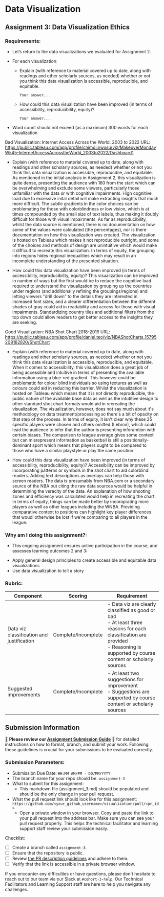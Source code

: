 # Data Visualization

## Assignment 3: Data Visualization Ethics

### Requirements:
- Let’s return to the data visualizations we evaluated for Assignment 2.  
- For each visualization: 
    - Explain (with reference to material covered up to date, along with readings and other scholarly sources, as needed) whether or not you think this data visualization is accessible, reproducible, and equitable. 
        ```
        Your answer...
        ```
    - How could this data visualization have been improved (in terms of accessibility, reproducibility, equity)?  
        ```
        Your answer...
        ```

- Word count should not exceed (as a maximum) 300 words for each visualization. 

Bad Visualization: Internet Access Across the World. 2003 to 2022 
URL: https://public.tableau.com/app/profile/chimdi.nwosu/viz/MakeoverMondayWk45-InternetAccessAcrosstheWorld_2003to2022/Dashboard1

- Explain (with reference to material covered up to date, along with readings and other scholarly sources, as needed) whether or not you think this data visualization is accessible, reproducible, and equitable. 
As mentioned in the initial analysis in Assignment 2, this visualization is quite dense, presenting the audience with 180 from the start which can be overwhelming and exclude some viewers, particularly those unfamiliar with the data or with cognitive impairments. High cognitive load due to excessive inital detail will make extracting insights that much more difficult.
The subtle gradients in the color choices can be problemating for those with colorblindness or low vision, which is at times compounded by the small size of text labels, thus making it doubly difficult for those with visual impairments.
As far as reproducibility, whilst the data source is mentioned, there is no documentation on how some of the values were calculated (the percentages), nor is there documentation on how this visualization was created. The visualization is hosted on Tableau which makes it not reproducible outright, and some of the choices and methods of design are unintuitive which would make it difficult to recreate this visualization.
In terms of equity, the grouping into regions hides regional inequalities which may result in an incomplete understanding of the presented situation.

- How could this data visualization have been improved (in terms of accessibility, reproducibility, equity)? 
This visualization can be improved in number of ways but the first would be to reduce the cognitive load required to understand the visualization by grouping up the countries under regions (and additionally refining the groupings/regions) and letting viewers "drill down" to the details they are interested in.
Increased font sizes, and a clearer differentiation between the different shades of gray could aid in readability and access for those with visual impairments.
Standardizing country tiles and additional filters from the top down could allow readers to get better access to the insights they are seeking.


Good Visualization: NBA Shot Chart 2018-2019
URL: https://public.tableau.com/app/profile/daniel.teo/viz/NBAShotCharts_15795208182820/ShotChart

- Explain (with reference to material covered up to date, along with readings and other scholarly sources, as needed) whether or not you think this data visualization is accessible, reproducible, and equitable. 
When it comes to accessibility, this visualization does a great job of being accessible and intuitive in terms of presenting the available information using a blue-red gradient. This however could be problematic for colour blind individuals so using textures as well as colours could aid in reducing this barrier.
Whilst the visualization is hosted on Tableau which means that it is not directly reproducible, the public nature of the available base data as well as the intutitive design to other standard shot chart formats would aid in recreating the visualization. The visualization, however, does not say much about it's methodology on data treatment/processing so there's a bit of opacity on that step of the process.
In terms of equity, it isn't clear why these 25 specific players were chosen and others omitted (Lebron), which could lead the audience to infer that the author is presenting inforamtion with certain biases. The comparison to league average gives some context but can misrepresent information as basketball is still a positionally-dominant sport which means that players ought to be compared to those who have a similar playstyle or play the same position.

- How could this data visualization have been improved (in terms of accessibility, reproducibility, equity)? 
Accessibility can be improved by incorporating patterns or symbols in the shot chart to aid colorblind readers. Adding text descriptions as overlays can help those with screen readers.
The data is presumably from NBA.com or a secondary source of the NBA but citing the raw data sources would be helpful in determining the veracity of the data. An explanation of how shooting zones and efficiency was calculated would help in recreating the chart.
In terms of equity, things can be made better by incoroprating more players as well as other leagues including the WNBA. Providing comparative context to positions can highlight key player differences that woudl otherwise be lost if we're comparing to all players in the league.

### Why am I doing this assignment?:
- This ongoing assignment ensures active participation in the course, and assesses learning outcomes 2 and 3:  
* Apply general design principles to create accessible and equitable data visualizations
* Use data visualization to tell a story

### Rubric:
| Component               | Scoring   | Requirement                                                 |
|-------------------------|-----------|-------------------------------------------------------------|
| Data viz classification and justification | Complete/Incomplete | - Data viz are clearly classified as good or bad<br />- At least three reasons for each classification are provided<br />- Reasoning is supported by course content or scholarly sources |
| Suggested improvements  | Complete/Incomplete | - At least two suggestions for improvement<br />- Suggestions are supported by course content or scholarly sources |

## Submission Information

🚨 **Please review our [Assignment Submission Guide](https://github.com/UofT-DSI/onboarding/blob/main/onboarding_documents/submissions.md)** 🚨 for detailed instructions on how to format, branch, and submit your work. Following these guidelines is crucial for your submissions to be evaluated correctly.

### Submission Parameters:
* Submission Due Date: `HH:MM AM/PM - DD/MM/YYYY`
* The branch name for your repo should be: `assignment-3`
* What to submit for this assignment:
    * This markdown file (assignment_3.md) should be populated and should be the only change in your pull request.
* What the pull request link should look like for this assignment: `https://github.com/<your_github_username>/visualization/pull/<pr_id>`
    * Open a private window in your browser. Copy and paste the link to your pull request into the address bar. Make sure you can see your pull request properly. This helps the technical facilitator and learning support staff review your submission easily.

Checklist:
- [ ] Create a branch called `assignment-3`.
- [ ] Ensure that the repository is public.
- [ ] Review [the PR description guidelines](https://github.com/UofT-DSI/onboarding/blob/main/onboarding_documents/submissions.md#guidelines-for-pull-request-descriptions) and adhere to them.
- [ ] Verify that the link is accessible in a private browser window.

If you encounter any difficulties or have questions, please don't hesitate to reach out to our team via our Slack at `#cohort-3-help`. Our Technical Facilitators and Learning Support staff are here to help you navigate any challenges.
